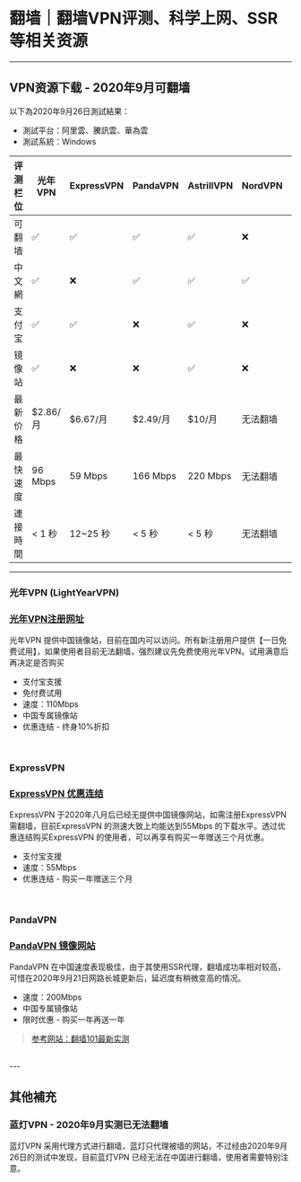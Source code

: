# 翻墙｜翻墙VPN评测、科学上网、SSR等相关资源
---
## VPN资源下载 - 2020年9月可翻墙
以下為2020年9月26日測試結果：
* 測試平台：阿里雲、騰訊雲、華為雲
* 測試系統：Windows

| 评测栏位 | 光年VPN | ExpressVPN | PandaVPN | AstrillVPN | NordVPN | VyprVPN |
|  ----- | ------- | ---------- | -------- | ---------- | ------- | ------- |
| 可翻墙   | ✅      | ✅         | ✅       | ✅         | ❌      | ❌      |
| 中文網   | ✅      | ❌         | ✅       | ✅         | ✅      | ✅      |
| 支付宝   | ✅      | ✅         | ❌       | ✅         | ❌      | ❌      |
| 镜像站   | ✅      | ❌         | ❌       | ✅         | ❌      | ✅      |
| 最新价格 |$2.86/月 | $6.67/月   | $2.49/月 | $10/月     | 无法翻墙  | 无法翻墙 |
| 最快速度 |96 Mbps  | 59 Mbps    |166 Mbps | 220 Mbps   | 无法翻墙 | 无法翻墙|
| 連接時間 |< 1 秒    | 12~25 秒   |< 5 秒   | < 5 秒     | 无法翻墙 | 无法翻墙|


---

### 光年VPN (LightYearVPN)
### [光年VPN注册网址](https://lightyearapp.me/signup?invite_code=fuUtMiBDyY)
光年VPN 提供中国镜像站，目前在国内可以访问。所有新注册用户提供【一日免费试用】，如果使用者目前无法翻墙，强烈建议先免费使用光年VPN。试用满意后再决定是否购买

* 支付宝支援
* 免付费试用
* 速度：110Mbps
* 中国专属镜像站
* 优惠连结 - 终身10%折扣
</br>

### ExpressVPN
### [ExpressVPN 优惠连结](https://www.xvbelink.com/?offer=3monthsfree&a_fid=wall101)
ExpressVPN 于2020年八月后已经无提供中国镜像网站，如需注册ExpressVPN 需翻墙，目前ExpressVPN 的测速大致上均能达到55Mbps 的下载水平。透过优惠连结购买ExpressVPN 的使用者，可以再享有购买一年赠送三个月优惠。

* 支付宝支援
* 速度：55Mbps
* 优惠连结 - 购买一年赠送三个月
</br>

### PandaVPN
### [PandaVPN 镜像网站](https://www.panhdpe.xyz/r/18419466)
PandaVPN 在中国速度表现极佳，由于其使用SSR代理，翻墙成功率相对较高，可惜在2020年9月21日网路长城更新后，延迟度有稍微变高的情况。

* 速度：200Mbps
* 中国专属镜像站
* 限时优惠 - 购买一年再送一年

> [参考网站：翻墙101最新实测](https://wall101.com/fanqiang-vpn/)

</br>
---

## 其他補充
### 蓝灯VPN - 2020年9月实测已无法翻墙
蓝灯VPN 采用代理方式进行翻墙，蓝灯只代理被墙的网站，不过经由2020年9月26日的测试中发现，目前蓝灯VPN 已经无法在中国进行翻墙，使用者需要特别注意。

